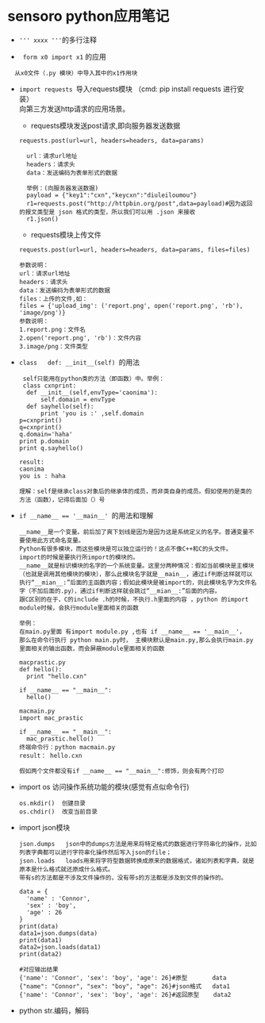 # sensoro python应用笔记

+ `''' xxxx '''`的多行注释

+ ` form x0 import x1` 的应用
```
  从x0文件（.py 模块）中导入其中的x1作用块
```

+ `import requests `导入requests模块 （cmd: pip install requests 进行安装）<br>
  向第三方发送http请求的应用场景。
  + requests模块发送post请求,即向服务器发送数据
  ```
  requests.post(url=url, headers=headers, data=params)
  
    url：请求url地址
    headers：请求头
    data：发送编码为表单形式的数据
    
    举例：(向服务器发送数据)
    payload = {"key1":"cxn","keycxn":"diuleiloumou"}
    r1=requests.post("http://httpbin.org/post",data=payload)#因为返回的报文类型是 json 格式的类型，所以我们可以用 .json 来接收
    r1.json()
  ```
  
  + requests模块上传文件
  ```
  requests.post(url=url, headers=headers, data=params, files=files)
  
  参数说明：
  url：请求url地址
  headers：请求头
  data：发送编码为表单形式的数据
  files：上传的文件,如：
  files = {'upload_img': ('report.png', open('report.png', 'rb'), 'image/png')}
  参数说明：
  1.report.png：文件名
  2.open('report.png', 'rb')：文件内容
  3.image/png：文件类型
  ```

+ `class   def: __init__(self) `的用法<br>
  ```
   self只能用在python类的方法（即函数）中。举例：
   class cxnprint:
    def __init__(self,envType='caonima'):
        self.domain = envType
    def sayhello(self):
        print 'you is :' ,self.domain
  p=cxnprint()
  q=cxnprint()
  q.domain='haha'
  print p.domain
  print q.sayhello()
  
  result:
  caonima
  you is : haha
  
  理解：self是继承class对象后的继承体的成员，而非类自身的成员。假如使用的是类的方法（函数），记得后面加（）号
  ```
 
+ `if __name__ == '__main__' `的用法和理解
  ```
  __name__是一个变量。前后加了爽下划线是因为是因为这是系统定义的名字。普通变量不要使用此方式命名变量。
  Python有很多模块，而这些模块是可以独立运行的！这点不像C++和C的头文件。
  import的时候是要执行所import的模块的。
  __name__就是标识模块的名字的一个系统变量。这里分两种情况：假如当前模块是主模块（也就是调用其他模块的模块），那么此模块名字就是__main__，通过if判断这样就可以执行“__mian__:”后面的主函数内容；假如此模块是被import的，则此模块名字为文件名字（不加后面的.py），通过if判断这样就会跳过“__mian__:”后面的内容。
  跟C区别的在于，C的include .h的时候，不执行.h里面的内容 ，python 的import module时候，会执行module里面相关的函数

  举例：
  在main.py里面 有import module.py ,也有 if __name__ == '__main__'，
  那么在命令行执行 python main.py时， 主模块默认是main.py,那么会执行main.py里面相关的输出函数，而会屏蔽module里面相关的函数
  
  macprastic.py
  def hello():
    print "hello.cxn"
    
  if __name__ == "__main__":
    hello()
    
  macmain.py
  import mac_prastic

  if __name__ == "__main__":
    mac_prastic.hello()
  终端命令行：python macmain.py
  result： hello.cxn
  
  假如两个文件都没有if __name__ == "__main__":修饰，则会有两个打印
  ```

+ import os 访问操作系统功能的模块(感觉有点似命令行)<br>
  ```
  os.mkdir()  创建目录
  os.chdir()  改变当前目录
  
  ```
+ import json模块
  ```
  json.dumps   json中的dumps方法是用来将特定格式的数据进行字符串化的操作，比如列表字典都可以进行字符串化操作然后写入json的file；
  json.loads   loads用来将字符型数据转换成原来的数据格式，诸如列表和字典，就是原本是什么格式就还原成什么格式。
  带有s的方法都是不涉及文件操作的，没有带s的方法都是涉及到文件的操作的。
  
  data = {
    'name' : 'Connor',
    'sex' : 'boy',
    'age' : 26
  }
  print(data)
  data1=json.dumps(data)
  print(data1)
  data2=json.loads(data1)
  print(data2)

  #对应输出结果
  {'name': 'Connor', 'sex': 'boy', 'age': 26}#原型       data
  {"name": "Connor", "sex": "boy", "age": 26}#json格式   data1
  {'name': 'Connor', 'sex': 'boy', 'age': 26}#返回原型    data2
  
  ```
+ python str.编码，解码
![]()

